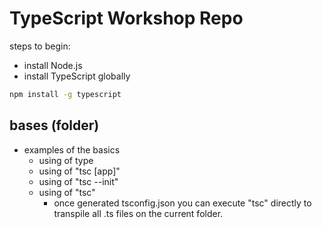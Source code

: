 # TypeScript Workshop Repo

steps to begin:

- install Node.js
- install TypeScript globally

```cmd
npm install -g typescript
```

## bases (folder)

- examples of the basics
  - using of type
  - using of "tsc [app]"
  - using of "tsc --init"
  - using of "tsc"
    - once generated tsconfig.json you can execute "tsc" directly to transpile all .ts files on the current folder.
